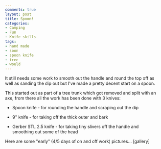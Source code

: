 ```yaml
---
comments: true
layout: post
title: Spoon!
categories:
- Camping
- Fun
- Knife skills
tags:
- hand made
- soon
- spoon knife
- tree
- would
---
```


It still needs some work to smooth out the handle and round the top off as well as sanding the dip out but I've made a pretty decent start on a spoon.

This started out as part of a tree trunk which got removed and split with an axe, from there all the work has been done with 3 knives:



	
  * Spoon knife - for rounding the handle and scraping out the dip

	
  * 9" knife - for taking off the thick outer and bark

	
  * Gerber STL 2.5 knife - for taking tiny slivers off the handle and smoothing out some of the head



Here are some "early" (4/5 days of on and off work) pictures...
[gallery]
